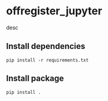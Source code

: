 offregister_jupyter
===============
desc

## Install dependencies

    pip install -r requirements.txt

## Install package

    pip install .
